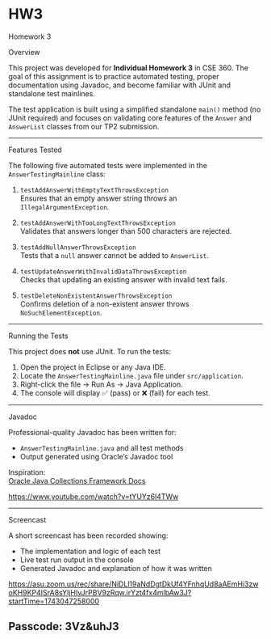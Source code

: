 # HW3
Homework 3 

Overview

This project was developed for **Individual Homework 3** in CSE 360. The goal of this assignment is to practice automated testing, proper documentation using Javadoc, and become familiar with JUnit and standalone test mainlines.

The test application is built using a simplified standalone `main()` method (no JUnit required) and focuses on validating core features of the `Answer` and `AnswerList` classes from our TP2 submission.

---

Features Tested

The following five automated tests were implemented in the `AnswerTestingMainline` class:

1. `testAddAnswerWithEmptyTextThrowsException`  
   Ensures that an empty answer string throws an `IllegalArgumentException`.

2. `testAddAnswerWithTooLongTextThrowsException`  
   Validates that answers longer than 500 characters are rejected.

3. `testAddNullAnswerThrowsException`  
   Tests that a `null` answer cannot be added to `AnswerList`.

4. `testUpdateAnswerWithInvalidDataThrowsException`  
   Checks that updating an existing answer with invalid text fails.

5. `testDeleteNonExistentAnswerThrowsException`  
   Confirms deletion of a non-existent answer throws `NoSuchElementException`.

---

Running the Tests

This project does **not** use JUnit. To run the tests:

1. Open the project in Eclipse or any Java IDE.
2. Locate the `AnswerTestingMainline.java` file under `src/application`.
3. Right-click the file → Run As → Java Application.
4. The console will display ✅ (pass) or ❌ (fail) for each test.

---

Javadoc

Professional-quality Javadoc has been written for:
- `AnswerTestingMainline.java` and all test methods
- Output generated using Oracle’s Javadoc tool


Inspiration:  
[Oracle Java Collections Framework Docs](https://docs.oracle.com/javase/8/docs/api/java/util/Collection.html)

https://www.youtube.com/watch?v=tYUYz6l4TWw


---

Screencast

A short screencast has been recorded showing:
- The implementation and logic of each test
- Live test run output in the console
- Generated Javadoc and explanation of how it was written

https://asu.zoom.us/rec/share/NiDLl19aNdDgtDkUf4YFnhqUd8aAEmHi3zwoKH9KP4ISrA8sYIjHIvJrPBV9zRqw.irYzt4fx4mlbAw3J?startTime=1743047258000

Passcode: 3Vz&uhJ3
---


